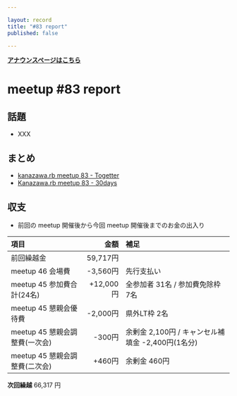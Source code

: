 ```yaml
---

layout: record
title: "#83 report"
published: false

---
```

<!-- 公開時は上記 published: false を true に変更する -->

<div style="text-align: left;"><a href="./"><strong>アナウンスページはこちら</strong></a></div>

# meetup #83 report

## 話題

<!-- 適宜サマライズを記入するか、twitter の #kzrb あたりからピックアップする -->

* XXX

<!-- 運営ブレストができた場合はログを作成してリンクを記載する
## 運営ブレストログ

* [meetup 83 運用ブレストログ](https://github.com/kanazawarb/meetup/wiki/meetup-83-%E9%81%8B%E7%94%A8%E3%83%96%E3%83%AC%E3%82%B9%E3%83%88%E3%83%AD%E3%82%B0)

-->

## まとめ

<!-- Togetter, 30days のリンクをいれる -->

* [kanazawa.rb meetup 83 - Togetter](XXX)
* [Kanazawa.rb meetup 83 - 30days](XXX)


<!-- 分かっている範囲でリンクがあれば列挙する
## スライド

* XXX

-->

<!-- 分かっている範囲でリンクがあれば列挙する
## 参加者のブログ

* XXX

-->


## 収支

<!-- 適宜更新する(以下は meetup 45 の内容を例示) -->

* 前回の meetup 開催後から今回 meetup 開催後までのお金の出入り

|項目                           |金額         |補足                                               |
|:------------------------------|------------:|:--------------------------------------------------|
| 前回繰越金                    |    59,717円 |                                                   |
| meetup 46 会場費              |    -3,560円 | 先行支払い                                        |
| meetup 45 参加費合計(24名)    |   +12,000円 | 全参加者 31名 / 参加費免除枠 7名                  |
| meetup 45 懇親会優待費        |    -2,000円 | 県外LT枠 2名                                      |
| meetup 45 懇親会調整費(一次会)|      -300円 | 余剰金 2,100円 / キャンセル補填金 -2,400円(1名分) |
| meetup 45 懇親会調整費(二次会)|      +460円 | 余剰金 460円                                      |

**次回繰越**  66,317 円

